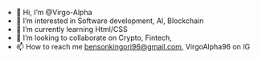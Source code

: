 - 👋 Hi, I’m @Virgo-Alpha
- 👀 I’m interested in Software development, AI, Blockchain
- 🌱 I’m currently learning Html/CSS
- 💞️ I’m looking to collaborate on Crypto, Fintech, 
- 📫 How to reach me bensonkingori96@gmail.com, VirgoAlpha96 on IG

<!---
Virgo-Alpha/Virgo-Alpha is a ✨ special ✨ repository because its `README.md` (this file) appears on your GitHub profile.
You can click the Preview link to take a look at your changes.
--->
